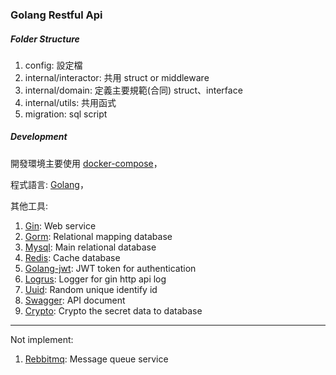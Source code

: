 ### Golang Restful Api


##### Folder Structure
1. config: 設定檔
2. internal/interactor: 共用 struct or middleware
3. internal/domain: 定義主要規範(合同) struct、interface
3. internal/utils: 共用函式
4. migration: sql script

##### Development
開發環境主要使用 [docker-compose](https://www.docker.com/)，

程式語言: [Golang](https://go.dev/)，

其他工具:
1. [Gin](https://github.com/gin-gonic/gin): Web service
2. [Gorm](https://github.com/go-gorm/gorm): Relational mapping database
3. [Mysql](https://www.mysql.com/): Main relational database
4. [Redis](https://redis.io/): Cache database
5. [Golang-jwt](https://github.com/golang-jwt/jwt): JWT token for authentication
6. [Logrus](https://github.com/sirupsen/logrus): Logger for gin http api log
7. [Uuid](https://github.com/google/uuid): Random unique identify id
8. [Swagger](https://github.com/swaggo/swag): API document
9. [Crypto](https://pkg.go.dev/golang.org/x/crypto): Crypto the secret data to database

---

Not implement:
1. [Rebbitmq](https://www.rabbitmq.com/): Message queue service
